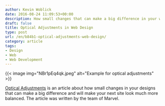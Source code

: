 ```yaml
---
author: Kevin Woblick
date: 2016-08-24 11:09:53+00:00
description: How small changes that can make a big difference in your web designs.
draft: false
title: Optical Adjustments in Web Design
type: post
url: /en/b84b1-optical-adjustments-web-design/
category: article
tags:
- Design
- Web
- Web Development
---
```


{{< image img="NBr1pEq4qk.jpeg" alt="Example for optical adjustments" >}}

[Optical Adjustments](https://blog.marvelapp.com/optical-adjustment-logic-vs-designers) is an article about how small changes in your designs that can make a big difference and will make your next site look much more balanced. The article was written by the team of Marvel.
